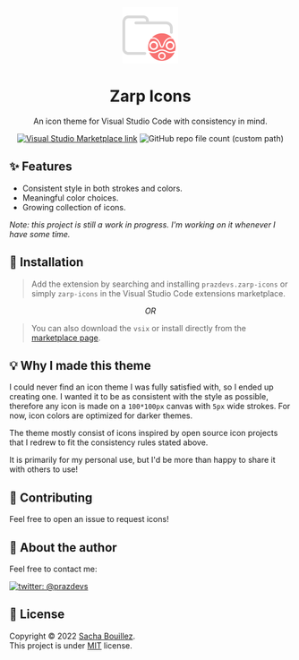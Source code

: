 <p align="center">
  <img alt="" src="icon.png">
</p>

<h1 align="center">Zarp Icons</h1>
<p align="center">An icon theme for Visual Studio Code with consistency in mind.</p>

<p align="center">
  <a href="https://marketplace.visualstudio.com/items?itemName=prazdevs.zarp-icons"><img alt="Visual Studio Marketplace link" src="https://img.shields.io/visual-studio-marketplace/v/prazdevs.zarp-icons?color=%23007ACC&logo=visual-studio-code"></a>
  <img alt="GitHub repo file count (custom path)" src="https://img.shields.io/github/directory-file-count/prazdevs/zarp-icons/icons?color=orange&label=icons">
</p>

## ✨ Features

- Consistent style in both strokes and colors.
- Meaningful color choices.
- Growing collection of icons.

_Note: this project is still a work in progress. I'm working on it whenever I have some time._

## 🚀 Installation

> Add the extension by searching and installing `prazdevs.zarp-icons` or simply `zarp-icons` in the Visual Studio Code extensions marketplace.

<p align="center" ><i>OR</i></p>

> You can also download the `vsix` or install directly from the [marketplace page](https://marketplace.visualstudio.com/items?itemName=prazdevs.zarp-icons).

## 💡 Why I made this theme

I could never find an icon theme I was fully satisfied with, so I ended up creating one. I wanted it to be as consistent with the style as possible, therefore any icon is made on a `100*100px` canvas with `5px` wide strokes. For now, icon colors are optimized for darker themes.

The theme mostly consist of icons inspired by open source icon projects that I redrew to fit the consistency rules stated above.

It is primarily for my personal use, but I'd be more than happy to share it with others to use!

## 🤝 Contributing

Feel free to open an issue to request icons!

## 👤 About the author

Feel free to contact me: 

[![twitter: @prazdevs](https://img.shields.io/twitter/follow/prazdevs?style=social)](https://twitter.com/prazdevs)

## 📝 License

Copyright © 2022 [Sacha Bouillez](https://github.com/prazdevs).  
This project is under [MIT](https://github.com/prazdevs/zarp-icons/blob/main/LICENCE) license.
